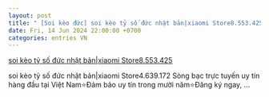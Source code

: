 ```yaml
---
layout: post
title: " [Soi kèo đức] soi kèo tỷ số đức nhật bản|xiaomi Store8.553.425"
date: Fri, 14 Jun 2024 22:00:00 +0700
categories: entries VN
---
```

[soi kèo tỷ số đức nhật bản|xiaomi Store8.553.425](https://www.vtr.org.vn/gods/soi-k%C3%A8o-t%E1%BB%B7-s%E1%BB%91-%C4%91%E1%BB%A9c-nh%E1%BA%ADt-b%E1%BA%A3n.shtm)

soi kèo tỷ số đức nhật bản|xiaomi Store4.639.172  Sòng bạc trực tuyến uy tín hàng đầu tại Việt Nam⭐️Đảm bảo uy tín trong mười năm⭐️Đăng ký ngay, ...

